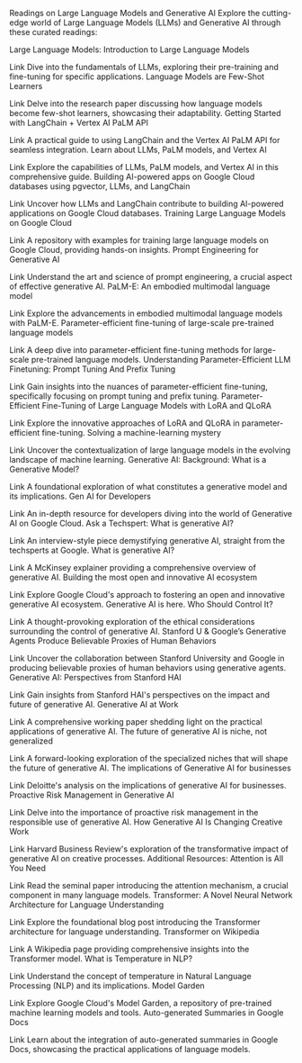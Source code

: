 Readings on Large Language Models and Generative AI
Explore the cutting-edge world of Large Language Models (LLMs) and Generative AI through these curated readings:

Large Language Models:
Introduction to Large Language Models

Link
Dive into the fundamentals of LLMs, exploring their pre-training and fine-tuning for specific applications.
Language Models are Few-Shot Learners

Link
Delve into the research paper discussing how language models become few-shot learners, showcasing their adaptability.
Getting Started with LangChain + Vertex AI PaLM API

Link
A practical guide to using LangChain and the Vertex AI PaLM API for seamless integration.
Learn about LLMs, PaLM models, and Vertex AI

Link
Explore the capabilities of LLMs, PaLM models, and Vertex AI in this comprehensive guide.
Building AI-powered apps on Google Cloud databases using pgvector, LLMs, and LangChain

Link
Uncover how LLMs and LangChain contribute to building AI-powered applications on Google Cloud databases.
Training Large Language Models on Google Cloud

Link
A repository with examples for training large language models on Google Cloud, providing hands-on insights.
Prompt Engineering for Generative AI

Link
Understand the art and science of prompt engineering, a crucial aspect of effective generative AI.
PaLM-E: An embodied multimodal language model

Link
Explore the advancements in embodied multimodal language models with PaLM-E.
Parameter-efficient fine-tuning of large-scale pre-trained language models

Link
A deep dive into parameter-efficient fine-tuning methods for large-scale pre-trained language models.
Understanding Parameter-Efficient LLM Finetuning: Prompt Tuning And Prefix Tuning

Link
Gain insights into the nuances of parameter-efficient fine-tuning, specifically focusing on prompt tuning and prefix tuning.
Parameter-Efficient Fine-Tuning of Large Language Models with LoRA and QLoRA

Link
Explore the innovative approaches of LoRA and QLoRA in parameter-efficient fine-tuning.
Solving a machine-learning mystery

Link
Uncover the contextualization of large language models in the evolving landscape of machine learning.
Generative AI:
Background: What is a Generative Model?

Link
A foundational exploration of what constitutes a generative model and its implications.
Gen AI for Developers

Link
An in-depth resource for developers diving into the world of Generative AI on Google Cloud.
Ask a Techspert: What is generative AI?

Link
An interview-style piece demystifying generative AI, straight from the techsperts at Google.
What is generative AI?

Link
A McKinsey explainer providing a comprehensive overview of generative AI.
Building the most open and innovative AI ecosystem

Link
Explore Google Cloud's approach to fostering an open and innovative generative AI ecosystem.
Generative AI is here. Who Should Control It?

Link
A thought-provoking exploration of the ethical considerations surrounding the control of generative AI.
Stanford U & Google’s Generative Agents Produce Believable Proxies of Human Behaviors

Link
Uncover the collaboration between Stanford University and Google in producing believable proxies of human behaviors using generative agents.
Generative AI: Perspectives from Stanford HAI

Link
Gain insights from Stanford HAI's perspectives on the impact and future of generative AI.
Generative AI at Work

Link
A comprehensive working paper shedding light on the practical applications of generative AI.
The future of generative AI is niche, not generalized

Link
A forward-looking exploration of the specialized niches that will shape the future of generative AI.
The implications of Generative AI for businesses

Link
Deloitte's analysis on the implications of generative AI for businesses.
Proactive Risk Management in Generative AI

Link
Delve into the importance of proactive risk management in the responsible use of generative AI.
How Generative AI Is Changing Creative Work

Link
Harvard Business Review's exploration of the transformative impact of generative AI on creative processes.
Additional Resources:
Attention is All You Need

Link
Read the seminal paper introducing the attention mechanism, a crucial component in many language models.
Transformer: A Novel Neural Network Architecture for Language Understanding

Link
Explore the foundational blog post introducing the Transformer architecture for language understanding.
Transformer on Wikipedia

Link
A Wikipedia page providing comprehensive insights into the Transformer model.
What is Temperature in NLP?

Link
Understand the concept of temperature in Natural Language Processing (NLP) and its implications.
Model Garden

Link
Explore Google Cloud's Model Garden, a repository of pre-trained machine learning models and tools.
Auto-generated Summaries in Google Docs

Link
Learn about the integration of auto-generated summaries in Google Docs, showcasing the practical applications of language models.





